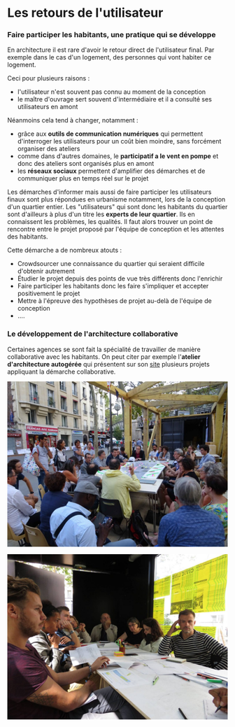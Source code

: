 # Les retours de l'utilisateur

### Faire participer les habitants, une pratique qui se développe

En architecture il est rare d'avoir le retour direct de l'utilisateur final. Par exemple dans le cas d'un logement, des personnes qui vont habiter ce logement. 

Ceci pour plusieurs raisons : 

* l'utilisateur n'est souvent pas connu au moment de la conception 
* le maître d'ouvrage sert souvent d'intermédiaire et il a consulté ses utilisateurs en amont

Néanmoins cela tend à changer, notamment : 

* grâce aux **outils de communication numériques** qui permettent d'interroger les utilisateurs pour un coût bien moindre, sans forcément organiser des ateliers
* comme dans d'autres domaines, le **participatif a le vent en pompe** et donc des ateliers sont organisés plus en amont
* les **réseaux sociaux** permettent d'amplifier des démarches et de communiquer plus en temps réel sur le projet

Les démarches d'informer mais aussi de faire participer les utilisateurs finaux sont plus répondues en urbanisme notamment, lors de la conception d'un quartier entier. Les "utilisateurs" qui sont donc les habitants du quartier sont d'ailleurs à plus d'un titre les **experts de leur quartier**. Ils en connaissent les problèmes, les qualités. Il faut alors trouver un point de rencontre entre le projet proposé par l'équipe de conception et les attentes des habitants. 

Cette démarche a de nombreux atouts : 

* Crowdsourcer une connaissance du quartier qui seraient difficile d'obtenir autrement 
* Étudier le projet depuis des points de vue très différents donc l'enrichir
* Faire participer les habitants donc les faire s'impliquer et accepter positivement le projet 
* Mettre à l'épreuve  des hypothèses de projet au-delà de l'équipe de conception 
* ....

### Le développement de l'architecture collaborative

Certaines agences se sont fait la spécialité de travailler de manière collaborative avec les habitants. On peut citer par exemple l'**atelier d'architecture autogérée** qui présentent sur son [site](http://www.urbantactics.org/projets/civic-lab/) plusieurs projets appliquant la démarche collaborative. 

![Atelier utilisateurs avec l&apos;atelier d&apos;architecture autog&#xE9;r&#xE9; / Projet CivicLab 2016 ](../../.gitbook/assets/003-civiclab-1200x900.jpg)

![Atelier utilisateurs avec l&apos;atelier d&apos;architecture autog&#xE9;r&#xE9; / Projet CivicLab 2016 ](../../.gitbook/assets/20690436_1911963575682312_7059424433116275086_o-1200x900.jpg)

